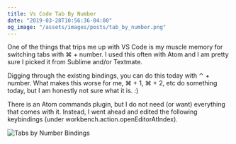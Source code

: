 ```yaml
---
title: Vs Code Tab By Number
date: "2019-03-28T10:56:36-04:00"
og_image: "/assets/images/posts/tab_by_number.png"
---
```


One of the things that trips me up with VS Code is my muscle memory for switching tabs with ⌘ + number. I used this often with Atom and I am pretty sure I picked it from Sublime and/or Textmate.

<!--more-->

Digging through the existing bindings, you can do this today with ⌃ + number. What makes this worse for me, ⌘ + 1, ⌘ + 2, etc do something today, but I am honestly not sure what it is. :)

There is an Atom commands plugin, but I do not need (or want) everything that comes with it. Instead, I went ahead and edited the following keybindings (under workbench.action.openEditorAtIndex).

![Tabs by Number Bindings](/assets/images/posts/tab_by_number.png)
